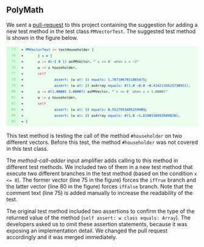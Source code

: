 ## PolyMath

We sent a [pull-request](https://github.com/PolyMathOrg/PolyMath/pull/178) to this project containing the suggestion  for adding a new test method in the test class `PMVectorTest`.
The suggested test method is shown in the figure below. 

![A new test method suggestion sent in a pull-request to the project PolyMath](figures/pr-polymath.png)

This test method is testing the call of the method `#householder` on two different vectors.
Before this test, the method `#householder` was not covered in this test class.

The *method-call-adder* input amplifier adds calling to this method in different test methods.
We included two of them in a new test method that execute two different branches in the test method (based on the condition `x <= 0`).
The former vector (line 75 in the figure) forces the `ifTrue` branch and the latter vector (line 80 in the figure) forces `ifFalse` branch.
Note that the comment text (line 75) is added manually to increase the readability of the test. 

The original test method included two assertions to confirm the type of the returned value of the method (`self assert: w class equals: Array`).
The developers asked us to omit these assertion statements, because it was exposing an implementation detail.
We changed the pull request accordingly and it was merged immediately.

